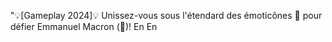 "💡[Gameplay 2024]💡 Unissez-vous sous l'étendard des émoticônes 🤝 pour défier Emmanuel Macron (🥊)! En En